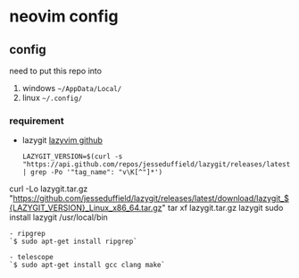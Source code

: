 # neovim config

## config

need to put this repo into
  1. windows
     `~/AppData/Local/`
  2. linux
     `~/.config/`

### requirement

- lazygit
  [lazyvim github](https://github.com/jesseduffield/lazygit#ubuntu)
  ```shell
  LAZYGIT_VERSION=$(curl -s "https://api.github.com/repos/jesseduffield/lazygit/releases/latest" | grep -Po '"tag_name": "v\K[^"]*')
curl -Lo lazygit.tar.gz "https://github.com/jesseduffield/lazygit/releases/latest/download/lazygit_${LAZYGIT_VERSION}_Linux_x86_64.tar.gz"
tar xf lazygit.tar.gz lazygit
sudo install lazygit /usr/local/bin
  ```
- ripgrep
  `$ sudo apt-get install ripgrep`

- telescope
  `$ sudo apt-get install gcc clang make`

